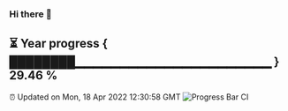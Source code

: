 ### Hi there 👋
⏳ Year progress { ████████▁▁▁▁▁▁▁▁▁▁▁▁▁▁▁▁▁▁▁▁▁▁ } 29.46 %
---
⏰ Updated on Mon, 18 Apr 2022 12:30:58 GMT
![Progress Bar CI](https://github.com/liununu/liununu/workflows/Progress%20Bar%20CI/badge.svg)
